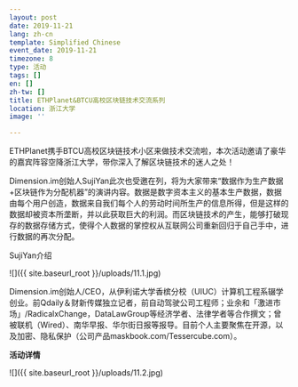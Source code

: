```yaml
---
layout: post
date: 2019-11-21
lang: zh-cn
template: Simplified Chinese
event_date: 2019-11-21
timezone: 8
type: 活动
tags: []
en: []
zh-tw: []
title: ETHPlanet&BTCU高校区块链技术交流系列
location: 浙江大学
image: ''

---
```

ETHPlanet携手BTCU高校区块链技术小区来做技术交流啦，本次活动邀请了豪华的嘉宾阵容空降浙江大学，带你深入了解区块链技术的迷人之处！

Dimension.im创始人SujiYan此次也受邀在列，将为大家带来“数据作为生产数据+区块链作为分配机器”的演讲内容。数据是数字资本主义的基本生产数据，数据由每个用户创造，数据来自我们每个人的劳动时间所生产的信息所得，但是这样的数据却被资本所垄断，并以此获取巨大的利润。而区块链技术的产生，能够打破现存的数据存储方式，使得个人数据的掌控权从互联网公司重新回归于自己手中，进行数据的再次分配。

SujiYan介绍

![]({{ site.baseurl_root }}/uploads/11.1.jpg)

Dimension.im创始人/CEO，从伊利诺大学香槟分校（UIUC）计算机工程系辍学创业。前Qdaily＆财新传媒独立记者，前自动驾驶公司工程师；业余和「激进市场」/RadicalxChange，DataLawGroup等经济学者、法律学者等合作撰文；曾被联机（Wired）、南华早报、华尔街日报等报导。目前个人主要聚焦在开源，以及加密、隐私保护（公司产品maskbook.com/Tessercube.com）。

**活动详情**

![]({{ site.baseurl_root }}/uploads/11.2.jpg)